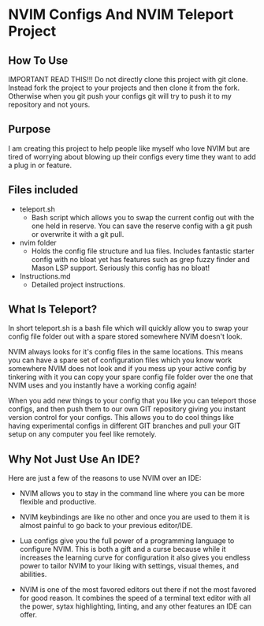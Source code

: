 # NVIM Configs And NVIM Teleport Project

## How To Use
IMPORTANT READ THIS!!! Do not directly clone this project with git clone. Instead fork the project to your projects and then clone it from the fork. Otherwise when you git push your configs git will try to push it to my repository  and not yours.

## Purpose
I am creating this project to help people like myself who love NVIM but are tired of worrying about blowing up their configs every time they want to add a plug in or feature. 

## Files included
 - teleport.sh 
    - Bash script which allows you to swap the current config out with the one held in reserve. You can save the reserve config with a git push or overwrite it with a git pull. 
 - nvim folder 
    - Holds the config file structure and lua files. Includes fantastic starter config with no bloat yet has features such as grep fuzzy finder and Mason LSP support. Seriously this config has no bloat!
 - Instructions.md 
    - Detailed project instructions.

## What Is Teleport?
In short teleport.sh is a bash file which will quickly allow you to swap your config file folder out with a spare stored somewhere NVIM doesn't look.

NVIM always looks for it's config files in the same locations. This means you can have a spare set of configuration files which you know work somewhere NVIM does not look and if you mess up your active config by tinkering with it you can copy your spare config file folder over the one that NVIM uses and you instantly have a working config again!

When you add new things to your config that you like you can teleport those configs, and then push them to our own GIT repository giving you instant version control for your configs. This allows you to do cool things like having experimental configs in different GIT branches and pull your GIT setup on any computer you feel like remotely. 

## Why Not Just Use An IDE?
Here are just a few of the reasons to use NVIM over an IDE:

 - NVIM allows you to stay in the command line where you can be more flexible and productive.

 - NVIM keybindings are like no other and once you are used to them it is almost painful to go back to your previous editor/IDE.

 - Lua configs give you the full power of a programming language to configure NVIM. This is both a gift and a curse because while it increases the learning curve for configuration it also gives you endless power to tailor NVIM to your liking with settings, visual themes, and abilities.

 - NVIM is one of the most favored editors out there if not the most favored for good reason. It combines the speed of a terminal text editor with all the power, sytax highlighting, linting, and any other features an IDE can offer.

